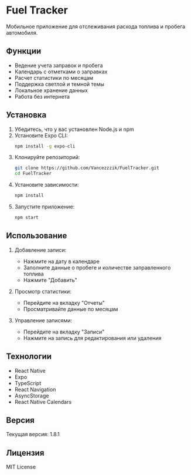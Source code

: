 # Fuel Tracker

Мобильное приложение для отслеживания расхода топлива и пробега автомобиля.

## Функции

- Ведение учета заправок и пробега
- Календарь с отметками о заправках
- Расчет статистики по месяцам
- Поддержка светлой и темной темы
- Локальное хранение данных
- Работа без интернета

## Установка

1. Убедитесь, что у вас установлен Node.js и npm
2. Установите Expo CLI:
   ```bash
   npm install -g expo-cli
   ```
3. Клонируйте репозиторий:
   ```bash
   git clone https://github.com/Vancezzzik/FuelTracker.git
   cd FuelTracker
   ```
4. Установите зависимости:
   ```bash
   npm install
   ```
5. Запустите приложение:
   ```bash
   npm start
   ```

## Использование

1. Добавление записи:
   - Нажмите на дату в календаре
   - Заполните данные о пробеге и количестве заправленного топлива
   - Нажмите "Добавить"

2. Просмотр статистики:
   - Перейдите на вкладку "Отчеты"
   - Просматривайте данные по месяцам

3. Управление записями:
   - Перейдите на вкладку "Записи"
   - Нажмите на запись для редактирования или удаления

## Технологии

- React Native
- Expo
- TypeScript
- React Navigation
- AsyncStorage
- React Native Calendars

## Версия

Текущая версия: 1.8.1

## Лицензия

MIT License